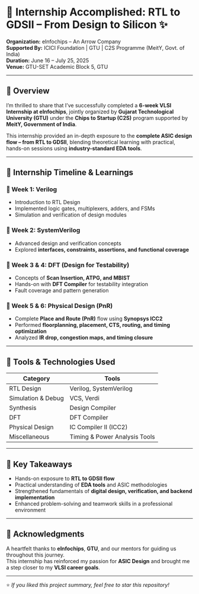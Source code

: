 # 🏁 Internship Accomplished: RTL to GDSII – From Design to Silicon ✨

**Organization:** eInfochips – An Arrow Company  
**Supported By:** ICICI Foundation | GTU | C2S Programme (MeitY, Govt. of India)  
**Duration:** June 16 – July 25, 2025  
**Venue:** GTU-SET Academic Block 5, GTU  

---

## 🚀 Overview
I’m thrilled to share that I’ve successfully completed a **6-week VLSI Internship at eInfochips**, jointly organized by **Gujarat Technological University (GTU)** under the **Chips to Startup (C2S)** program supported by **MeitY, Government of India**.

This internship provided an in-depth exposure to the **complete ASIC design flow – from RTL to GDSII**, blending theoretical learning with practical, hands-on sessions using **industry-standard EDA tools**.

---

## 📘 Internship Timeline & Learnings

### 🔹 Week 1: Verilog
- Introduction to RTL Design  
- Implemented logic gates, multiplexers, adders, and FSMs  
- Simulation and verification of design modules  

### 🔹 Week 2: SystemVerilog
- Advanced design and verification concepts  
- Explored **interfaces, constraints, assertions, and functional coverage**  

### 🔹 Week 3 & 4: DFT (Design for Testability)
- Concepts of **Scan Insertion, ATPG, and MBIST**  
- Hands-on with **DFT Compiler** for testability integration  
- Fault coverage and pattern generation  

### 🔹 Week 5 & 6: Physical Design (PnR)
- Complete **Place and Route (PnR)** flow using **Synopsys ICC2**  
- Performed **floorplanning, placement, CTS, routing, and timing optimization**  
- Analyzed **IR drop, congestion maps, and timing closure**  

---

## 🧰 Tools & Technologies Used

| Category | Tools |
|-----------|-------|
| RTL Design | Verilog, SystemVerilog |
| Simulation & Debug | VCS, Verdi |
| Synthesis | Design Compiler |
| DFT | DFT Compiler |
| Physical Design | IC Compiler II (ICC2) |
| Miscellaneous | Timing & Power Analysis Tools |

---

## 🎯 Key Takeaways
- Hands-on exposure to **RTL to GDSII flow**  
- Practical understanding of **EDA tools** and ASIC methodologies  
- Strengthened fundamentals of **digital design, verification, and backend implementation**  
- Enhanced problem-solving and teamwork skills in a professional environment  

---

## 🙏 Acknowledgments
A heartfelt thanks to **eInfochips**, **GTU**, and our mentors for guiding us throughout this journey.  
This internship has reinforced my passion for **ASIC Design** and brought me a step closer to my **VLSI career goals**.

---

⭐ *If you liked this project summary, feel free to star this repository!*
